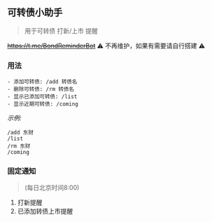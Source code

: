 ## 可转债小助手

> 用于可转债 打新/上市 提醒

~~https://t.me/BondReminderBot~~ :warning: 不再维护，如果有需要请自行搭建 :warning:

### 用法

```
- 添加可转债: /add 转债名
- 删除可转债: /rm 转债名
- 显示已添加可转债: /list
- 显示近期可转债: /coming
```

*示例:*

```
/add 东财
/list
/rm 东财
/coming
```

### 固定通知

> (每日北京时间8:00)

1. 打新提醒
2. 已添加转债上市提醒
